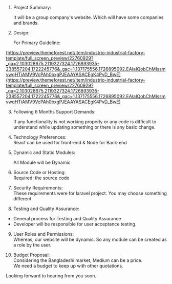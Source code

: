   
1. Project Summary:  
  
   It will be a group company's website. Which will have some companies and brands.  
  
  
2. Design:  
  
   For Primary Guideline:  
  
[https://preview.themeforest.net/item/industrio-industrial-factory-template/full_screen_preview/22760929?_ga=2.103028675.2119327324.1726893935-238557204.1722245776&_gac=1.137175556.1726895092.EAIaIQobChMIssmvwqHTiAMV9VcPAh0bxgPJEAAYASACEgK4PvD_BwE](https://preview.themeforest.net/item/industrio-industrial-factory-template/full_screen_preview/22760929?_ga=2.103028675.2119327324.1726893935-238557204.1722245776&_gac=1.137175556.1726895092.EAIaIQobChMIssmvwqHTiAMV9VcPAh0bxgPJEAAYASACEgK4PvD_BwE)  
  
  
3. Following 6 Months Support Demands:  
  
   If any functionality is not working properly or any code is difficult to understand while updating something or there is any basic change.  
  
  
4. Technology Preferences:  
   React can be used for front-end & Node for Back-end  
  
5. Dynamic and Static Modules:  
  
   All Module will be Dynamic  
  
6. Source Code or Hosting:  
   Required: the source code  
  
7. Security Requirements:  
   These requirements were for laravel project. You may choose something different.  
  
8. Testing and Quality Assurance:  
  
 -  General process for Testing and Quality Assurance  
 -  Developer will be responsible for user acceptance testing.  
  
9. User Roles and Permissions:  
   Whereas, our website will be dynamic. So any module can be created as a role by the user.  
  
10. Budget Proposal:  
    Considering the Bangladeshi market, Medium can be a price.  
    We need a budget to keep up with other quotations.  

  
Looking forward to hearing from you soon.